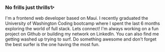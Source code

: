 ### No frills just thrills✨

I'm a frontend web developer based on Maui. I recently graduated the University of Washington Coding bootcamp where I spent the last 6 months exploring the world of full stack. 
Lets connect! I'm always working on a fun project on Github or building my network on LinkedIn. You can also find me getting washed up trying to surf. Do something awesome and don't forget the best surfer is the one having the most fun.


<!--
**krisarushanov/krisarushanov** is a ✨ _special_ ✨ repository because its `README.md` (this file) appears on your GitHub profile.
Here are some ideas to get you started:

- 🔭 I’m currently working on ...
- 🌱 I’m currently learning ...
- 👯 I’m looking to collaborate on ...
- 🤔 I’m looking for help with ...
- 💬 Ask me about ...
- 📫 How to reach me: ...
- 😄 Pronouns: ...
- ⚡ Fun fact: ...
-->

